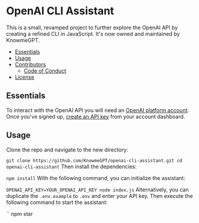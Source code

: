 # OpenAI CLI Assistant

This is a small, revamped project to further explore the OpenAI API by creating a refined CLI in JavaScript. It's now owned and maintained by KnowmeGPT.

* [Essentials](#things-youll-need)
* [Usage](#usage)
* [Contributors](#contributing)
  * [Code of Conduct](#code-of-conduct)
* [License](#license)

## Essentials

To interact with the OpenAI API you will need an [OpenAI platform account](https://platform.openai.com/overview). Once you've signed up, [create an API key](https://platform.openai.com/account/api-keys) from your account dashboard.

## Usage

Clone the repo and navigate to the new directory:

``
git clone https://github.com/KnowmeGPT/openai-cli-assistant.git
cd openai-cli-assistant
``
Then install the dependencies:

``
npm install
``
With the following command, you can initialize the assistant: 

``
OPENAI_API_KEY=YOUR_OPENAI_API_KEY node index.js
``
Alternatively, you can duplicate the `.env.example` to `.env` and enter your API key. Then execute the following command to start the assistant:

``
npm star